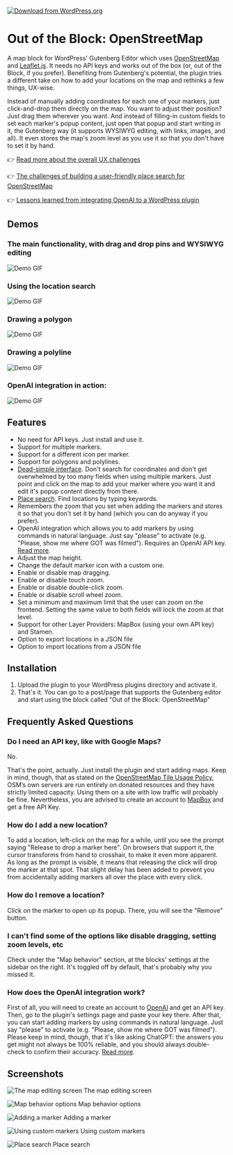 [![Download from WordPress.org](.wordpress-org/banner-1544-500.jpg)](https://wordpress.org/plugins/ootb-openstreetmap/)

# Out of the Block: OpenStreetMap

A map block for WordPress' Gutenberg Editor which uses [OpenStreetMap](https://www.openstreetmap.org) and [Leaflet.js](http://https://leafletjs.com). It needs no API keys and works out of the box (or, out of the Block, if you prefer). Benefiting from Gutenberg's potential, the plugin tries a different take on how to add your locations on the map and rethinks a few things, UX-wise.

Instead of manually adding coordinates for each one of your markers, just click-and-drop them directly on the map. You want to adjust their position? Just drag them wherever you want. And instead of filling-in custom fields to set each marker's popup content, just open that popup and start writing in it, the Gutenberg way (it supports WYSIWYG editing, with links, images, and all). It even stores the map's zoom level as you use it so that you don't have to set it by hand.

👉 [Read more about the overall UX challenges](https://www.gsarigiannidis.gr/wordpress-gutenberg-map-block-openstreetmap/)

👉 [The challenges of building a user-friendly place search for OpenStreetMap](https://www.gsarigiannidis.gr/openstreetmap-place-search/)

👉 [Lessons learned from integrating OpenAI to a WordPress plugin](https://www.gsarigiannidis.gr/openstreetmap-openai-integration/)

## Demos

### The main functionality, with drag and drop pins and WYSIWYG editing
![Demo GIF](.wordpress-org/screenshot-1.gif)

### Using the location search
![Demo GIF](.wordpress-org/screenshot-2.gif)

### Drawing a polygon

![Demo GIF](.wordpress-org/screenshot-9.gif)

### Drawing a polyline

![Demo GIF](.wordpress-org/screenshot-10.gif)

### OpenAI integration in action:

![Demo GIF](.wordpress-org/screenshot-12.gif)

## Features

* No need for API keys. Just install and use it.
* Support for multiple markers.
* Support for a different icon per marker.
* Support for polygons and polylines.
* [Dead-simple interface](https://www.gsarigiannidis.gr/wordpress-gutenberg-map-block-openstreetmap/). Don't search for coordinates and don't get overwhelmed by too many fields when using multiple markers. Just point and click on the map to add your marker where you want it and edit it's popup content directly from there.
* [Place search](https://www.gsarigiannidis.gr/openstreetmap-place-search/). Find locations by typing keywords.
* Remembers the zoom that you set when adding the markers and stores it so that you don't set it by hand (which you can do anyway if you prefer).
* OpenAI integration which allows you to add markers by using commands in natural language. Just say "please" to activate (e.g. "Please, show me where GOT was filmed"). Requires an OpenAI API key. [Read more](https://www.gsarigiannidis.gr/openstreetmap-openai-integration/).
* Adjust the map height.
* Change the default marker icon with a custom one.
* Enable or disable map dragging.
* Enable or disable touch zoom.
* Enable or disable double-click zoom.
* Enable or disable scroll wheel zoom.
* Set a minimum and maximum limit that the user can zoom on the frontend. Setting the same value to both fields will lock the zoom at that level.
* Support for other Layer Providers: MapBox (using your own API key) and Stamen.
* Option to export locations in a JSON file
* Option to import locations from a JSON file

## Installation

1. Upload the plugin to your WordPress plugins directory and activate it.
2. That's it. You can go to a post/page that supports the Gutenberg editor and start using the block called "Out of the Block: OpenStreetMap"

## Frequently Asked Questions

### Do I need an API key, like with Google Maps?

No.

That's the point, actually. Just install the plugin and start adding maps. Keep in mind, though, that as stated on the [OpenStreetMap Tile Usage Policy](https://operations.osmfoundation.org/policies/tiles/), OSM’s own servers are run entirely on donated resources and they have strictly limited capacity. Using them on a site with low traffic will probably be fine. Nevertheless, you are advised to create an account to [MapBox](https://www.mapbox.com/) and get a free API Key.

### How do I add a new location?

To add a location, left-click on the map for a while, until you see the prompt saying "Release to drop a marker here". On browsers that support it, the cursor transforms from hand to crosshair, to make it even more apparent. As long as the prompt is visible, it means that releasing the click will drop the marker at that spot. That slight delay has been added to prevent you from accidentally adding markers all over the place with every click.

### How do I remove a location?

Click on the marker to open up its popup. There, you will see the "Remove" button.

### I can't find some of the options like disable dragging, setting zoom levels, etc

Check under the "Map behavior" section, at the blocks' settings at the sidebar on the right. It's toggled off by default, that's probably why you missed it.

### How does the OpenAI integration work?

First of all, you will need to create an account to [OpenAI](https://openai.com/) and get an API key. Then, go to the plugin's settings page and paste your key there. After that, you can start adding markers by using commands in natural language. Just say "please" to activate (e.g. "Please, show me where GOT was filmed"). Please keep in mind, though, that it's like asking ChatGPT: the answers you get might not always be 100% reliable, and you should always double-check to confirm their accuracy. [Read more](https://www.gsarigiannidis.gr/openstreetmap-openai-integration/).

## Screenshots

![The map editing screen](.wordpress-org/screenshot-3.jpg)
The map editing screen

![Map behavior options](.wordpress-org/screenshot-4.jpg)
Map behavior options

![Adding a marker](.wordpress-org/screenshot-5.jpg)
Adding a marker

![Using custom markers](.wordpress-org/screenshot-6.jpg)
Using custom markers

![Place search](.wordpress-org/screenshot-7.jpg)
Place search
